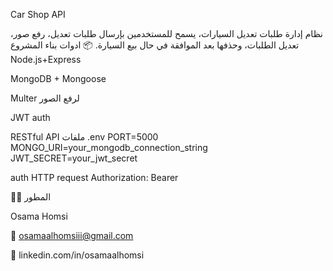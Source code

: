 Car Shop API

نظام إدارة طلبات تعديل السيارات، يسمح للمستخدمين بإرسال طلبات تعديل، رفع صور، تعديل الطلبات، وحذفها بعد الموافقة في حال بيع السيارة.
📦 ادوات بناء المشروع 
Node.js+Express

MongoDB + Mongoose

Multer لرفع الصور

JWT auth

RESTful API
ملفات .env
PORT=5000
MONGO_URI=your_mongodb_connection_string
JWT_SECRET=your_jwt_secret

auth HTTP request
Authorization: Bearer <token>

👨‍💻 المطور

Osama Homsi 

📧 osamaalhomsiii@gmail.com

🔗 linkedin.com/in/osamaalhomsi

